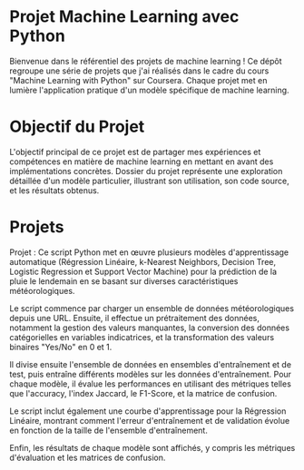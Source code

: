 # Projet Machine Learning avec Python
Bienvenue dans le référentiel des projets de machine learning ! Ce dépôt regroupe une série de projets que j'ai réalisés dans le cadre du cours "Machine Learning with Python" sur Coursera. Chaque projet met en lumière l'application pratique d'un modèle spécifique de machine learning.

# Objectif du Projet
L'objectif principal de ce projet est de partager mes expériences et compétences en matière de machine learning en mettant en avant des implémentations concrètes.  Dossier du projet représente une exploration détaillée d'un modèle particulier, illustrant son utilisation, son code source, et les résultats obtenus.

# Projets 

Projet   :
Ce script Python met en œuvre plusieurs modèles d'apprentissage automatique (Régression Linéaire, k-Nearest Neighbors, Decision Tree, Logistic Regression et Support Vector Machine) pour la prédiction de la pluie le lendemain en se basant sur diverses caractéristiques météorologiques.

Le script commence par charger un ensemble de données météorologiques depuis une URL. Ensuite, il effectue un prétraitement des données, notamment la gestion des valeurs manquantes, la conversion des données catégorielles en variables indicatrices, et la transformation des valeurs binaires "Yes/No" en 0 et 1.

Il divise ensuite l'ensemble de données en ensembles d'entraînement et de test, puis entraîne différents modèles sur les données d'entraînement. Pour chaque modèle, il évalue les performances en utilisant des métriques telles que l'accuracy, l'index Jaccard, le F1-Score, et la matrice de confusion.

Le script inclut également une courbe d'apprentissage pour la Régression Linéaire, montrant comment l'erreur d'entraînement et de validation évolue en fonction de la taille de l'ensemble d'entraînement.

Enfin, les résultats de chaque modèle sont affichés, y compris les métriques d'évaluation et les matrices de confusion.
